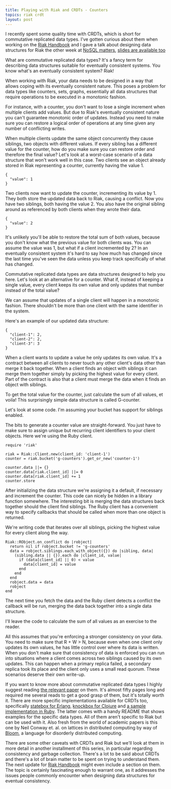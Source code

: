 ```yaml
---
title: Playing with Riak and CRDTs - Counters
topics: riak crdt
layout: post
---
```

I recently spent some quality time with CRDTs, which is short for commutative
replicated data types. I've gotten curious about them when working on the [Riak
Handbook](http://riakhandbook.com) and I gave a talk about designing data
structures for Riak the other week at [NoSQL
matters](http://www.nosql-matters.org/cgn2012/#mathias_meyer), [slides are
available
too](https://speakerdeck.com/u/roidrage/p/designing-for-concurrency-with-riak)

What are commutative replicated data types? It's a fancy term for describing
data structures suitable for eventually consistent systems. You know what's an
eventually consistent system? Riak!

When working with Riak, your data needs to be designed in a way that allows
coping with its eventually consistent nature. This poses a problem for data
types like counters, sets, graphs, essentially all data structures that require
operations to be executed in a monotonic fashion.

For instance, with a counter, you don't want to lose a single increment when
multiple clients add values. But due to Riak's eventually consistent nature you
can't guarantee monotonic order of updates. Instead you need to make sure you
can restore a logical order of operations at any time given any number of
conflicting writes.

When multiple clients update the same object concurrently they cause siblings,
two objects with different values. If every sibling has a different value for
the counter, how do you make sure you can restore order and therefore the
final value? Let's look at a worst-case scenario of a data structure that won't
work well in this case. Two clients see an object already stored in Riak
representing a counter, currently having the value 1.

    {
      "value": 1
    }

Two clients now want to update the counter, incrementing its value by 1. They
both store the updated data back to Riak, causing a conflict. Now you have two
siblings, both having the value 2. You also have the original sibling around as
referenced by both clients when they wrote their data.

    {
      "value": 2
    }

It's unlikely you'll be able to restore the total sum of both values, because
you don't know what the previous value for both clients was. You can assume the
value was 1, but what if a client incremented by 2? In an eventually consistent
system it's hard to say how much has changed since the last time you've seen the
data unless you keep track specifically of what has changed.

Commutative replicated data types are data structures designed to help you here.
Let's look at an alternative for a counter. What if, instead of keeping a single
value, every client keeps its own value and only updates that number instead of
the total value?

We can assume that updates of a single client will happen in a monotonic
fashion. There shouldn't be more than one client with the same identifier in the
system.

Here's an example of our updated data structure:

    {
      "client-1": 2,
      "client-2": 2,
      "client-3": 3
    }

When a client wants to update a value he only updates its own value. It's a
contract between all clients to never touch any other client's data other than
merge it back together. When a client finds an object with siblings it can merge
them together simply by picking the highest value for every client. Part of the
contract is also that a client must merge the data when it finds an object with
siblings.

To get the total value for the counter, just calculate the sum of all values, et
voila! This surprisingly simple data structure is called G-counter.

Let's look at some code. I'm assuming your bucket has support for siblings
enabled.

The bits to generate a counter value are straight-forward. You just have to make
sure to assign unique but recurring client identifiers to your client objects.
Here we're using the Ruby client.

    require 'riak'

    riak = Riak::Client.new(client_id: 'client-1')
    counter = riak.bucket('g-counters').get_or_new('counter-1')

    counter.data ||= {}
    counter.data[riak.client_id] ||= 0
    counter.data[riak.client_id] += 1
    counter.store

After initializing the data structure we're assigning it a default, if
necessary and increment the counter. This code can nicely be hidden in a library
function somewhere. The interesting bit is merging the data structures back
together should the client find siblings. The Ruby client has a convenient way
to specify callbacks that should be called when more than one object is
returned.

We're writing code that iterates over all siblings, picking the highest value
for every client along the way.

    Riak::RObject.on_conflict do |robject|
      return nil if robject.bucket != 'g-counters'
      data = robject.siblings.each_with_object({}) do |sibling, data|
        (sibling.data || {}).each do |client_id, value|
          if (data[client_id] || 0) < value
            data[client_id] = value
          end
        end
      end
      robject.data = data
      robject
    end

The next time you fetch the data and the Ruby client detects a conflict the
callback will be run, merging the data back together into a single data
structure.

I'll leave the code to calculate the sum of all values as an exercise to the
reader.

All this assumes that you're enforcing a stronger consistency on your data. You
need to make sure that R + W > N, because even when one client only updates its
own values, he has little control over where its data is written. When you don't
make sure that consistency of data is enforced you can run into situations where
a client comes across two siblings caused by its own updates. This can happen
when a primary replica failed, a secondary replica took its place and the client
only uses a small read quorum. These scenarios deserve their own write-up.

If you want to know more about commutative replicated data types I highly
suggest reading [the relevant
paper](http://hal.inria.fr/docs/00/55/55/88/PDF/techreport.pdf) on them. It's
almost fifty pages long and required me several reads to get a good grasp of
them, but it's totally worth it. There are more specific implementations
available for CRDTs too, specifically [statebox for
Erlang](https://github.com/mochi/statebox), [knockbox for
Clojure](https://github.com/reiddraper/knockbox) and [a sample implementation in
Ruby](https://github.com/aphyr/meangirls). The latter comes with a handy README
that shows examples for the specific data types. All of them aren't specific to
Riak but can be used with it. Also fresh from the world of academic papers is
this one by Neil Conway et. al. on lattices in distributed computing by way of
[Bloom](http://bloom-lang.org/), a language for disorderly distributed computing.

There are some other caveats with CRDTs and Riak but we'll look at them in more
detail in another installment of this series, in particular regarding
consistency and garbage collection. There's a lot to be said about CRDTs and
there's a lot of brain matter to be spent on trying to understand them. The next
update for [Riak Handbook](http://riakhandbook.com) might even include a section
on them. The topic is certainly fascinating enough to warrant one, as it
addresses the issues people commonly encounter when designing data structures
for eventual consistency.
